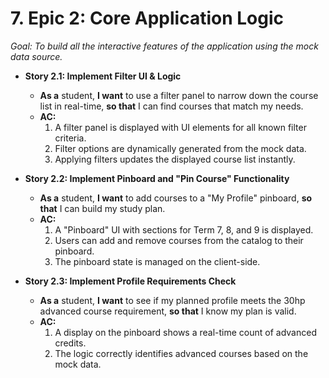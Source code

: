 # **7. Epic 2: Core Application Logic**
*Goal: To build all the interactive features of the application using the mock data source.*

*   **Story 2.1: Implement Filter UI & Logic**
    *   **As a** student, **I want** to use a filter panel to narrow down the course list in real-time, **so that** I can find courses that match my needs.
    *   **AC:**
        1.  A filter panel is displayed with UI elements for all known filter criteria.
        2.  Filter options are dynamically generated from the mock data.
        3.  Applying filters updates the displayed course list instantly.

*   **Story 2.2: Implement Pinboard and "Pin Course" Functionality**
    *   **As a** student, **I want** to add courses to a "My Profile" pinboard, **so that** I can build my study plan.
    *   **AC:**
        1.  A "Pinboard" UI with sections for Term 7, 8, and 9 is displayed.
        2.  Users can add and remove courses from the catalog to their pinboard.
        3.  The pinboard state is managed on the client-side.

*   **Story 2.3: Implement Profile Requirements Check**
    *   **As a** student, **I want** to see if my planned profile meets the 30hp advanced course requirement, **so that** I know my plan is valid.
    *   **AC:**
        1.  A display on the pinboard shows a real-time count of advanced credits.
        2.  The logic correctly identifies advanced courses based on the mock data.
